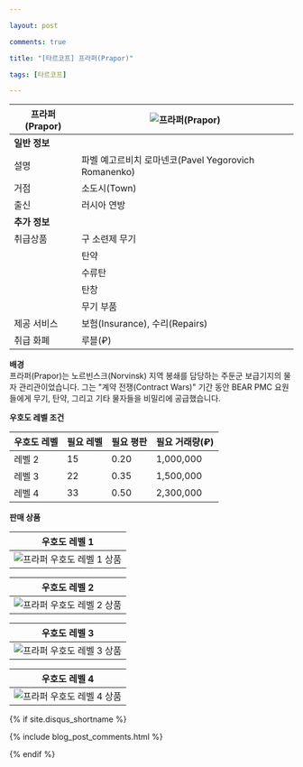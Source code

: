```yaml
---

layout: post

comments: true

title: "[타르코프] 프라퍼(Prapor)"

tags: [타르코프]

---
```


|프라퍼(Prapor)|![프라퍼(Prapor)](/assets/image/tarkov/NPC/PraporFullRes.jpg)|
|--|--|
|**일반 정보**|
|설명|파벨 예고르비치 로마넨코(Pavel Yegorovich Romanenko)|
|거점|소도시(Town)|
|출신|러시아 연방|
|**추가 정보**|
|취급상품|구 소련제 무기|
||탄약|
||수류탄|
||탄창|
||무기 부품|
|제공 서비스|보험(Insurance), 수리(Repairs)|
|취급 화폐|루블(₽)|

**배경**  
프라퍼(Prapor)는 노르빈스크(Norvinsk) 지역 봉쇄를 담당하는 주둔군 보급기지의 물자 관리관이었습니다. 그는 "계약 전쟁(Contract Wars)" 기간 동안 BEAR PMC 요원들에게 무기, 탄약, 그리고 기타 물자들을 비밀리에 공급했습니다.

**우호도 레벨 조건**

|우호도 레벨|필요 레벨|필요 평판|필요 거래량(₽)|
|--|--|--|--|
|레벨 2|15|0.20|1,000,000|
|레벨 3|22|0.35|1,500,000|
|레벨 4|33|0.50|2,300,000|

**판매 상품**

|우호도 레벨 1|
|--|
|![프라퍼 우호도 레벨 1 상품](/assets/image/tarkov/material/Prapor1Stock.png)|

|우호도 레벨 2|
|--|
|![프라퍼 우호도 레벨 2 상품](/assets/image/tarkov/material/Prapor2Stock.png)|

|우호도 레벨 3|
|--|
|![프라퍼 우호도 레벨 3 상품](/assets/image/tarkov/material/Prapor3Stock.png)|

|우호도 레벨 4|
|--|
|![프라퍼 우호도 레벨 4 상품](/assets/image/tarkov/material/Prapor4Stock.png)|

{% if site.disqus_shortname %}

<div class="comments">

  {% include blog_post_comments.html %}

</div>

{% endif %}



<div id="disqus_thread"></div>